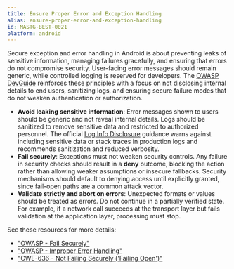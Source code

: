 ```yaml
---
title: Ensure Proper Error and Exception Handling
alias: ensure-proper-error-and-exception-handling
id: MASTG-BEST-0021
platform: android
---
```


Secure exception and error handling in Android is about preventing leaks of sensitive information, managing failures gracefully, and ensuring that errors do not compromise security. User-facing error messages should remain generic, while controlled logging is reserved for developers. The [OWASP DevGuide](https://devguide.owasp.org/en/12-appendices/01-implementation-dos-donts/06-exception-error-handling/) reinforces these principles with a focus on not disclosing internal details to end users, sanitizing logs, and ensuring secure failure modes that do not weaken authentication or authorization.

- **Avoid leaking sensitive information**: Error messages shown to users should be generic and not reveal internal details. Logs should be sanitized to remove sensitive data and restricted to authorized personnel. The official [Log Info Disclosure](https://developer.android.com/privacy-and-security/risks/log-info-disclosure) guidance warns against including sensitive data or stack traces in production logs and recommends sanitization and reduced verbosity.
- **Fail securely**: Exceptions must not weaken security controls. Any failure in security checks should result in a **deny** outcome, blocking the action rather than allowing weaker assumptions or insecure fallbacks. Security mechanisms should default to denying access until explicitly granted, since fail-open paths are a common attack vector.
- **Validate strictly and abort on errors**: Unexpected formats or values should be treated as errors. Do not continue in a partially verified state. For example, if a network call succeeds at the transport layer but fails validation at the application layer, processing must stop.

See these resources for more details:

- ["OWASP - Fail Securely"](https://owasp.org/www-community/Fail_securely)
- ["OWASP - Improper Error Handling"](https://owasp.org/www-community/Improper_Error_Handling)
- ["CWE-636 - Not Failing Securely ('Failing Open')"](https://cwe.mitre.org/data/definitions/636.html)
